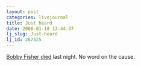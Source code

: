 ```yaml
---
layout: post
categories: livejournal
title: Just heard
date: 2008-01-18 13:44:37
lj_slug: Just-heard
lj_id: 267325
---
```

[Bobby Fisher died](http://ap.google.com/article/ALeqM5gZKsZzlfUKLK8IUCthGuEGnnwvuQD8U8AFF80) last night. No word on the cause.
